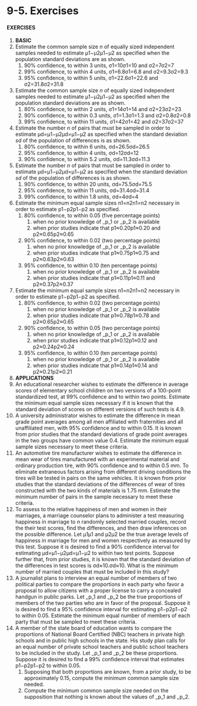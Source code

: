 # 9-5. Exercises



#### EXERCISES

1. **BASIC**
2. Estimate the common sample size _n_ of equally sized independent samples needed to estimate μ1−μ2μ1−μ2 as specified when the population standard deviations are as shown.
   1. 90% confidence, to within 3 units, σ1=10σ1=10 and σ2=7σ2=7
   2. 99% confidence, to within 4 units, σ1=6.8σ1=6.8 and σ2=9.3σ2=9.3
   3. 95% confidence, to within 5 units, σ1=22.6σ1=22.6 and σ2=31.8σ2=31.8
3. Estimate the common sample size _n_ of equally sized independent samples needed to estimate μ1−μ2μ1−μ2 as specified when the population standard deviations are as shown.
   1. 80% confidence, to within 2 units, σ1=14σ1=14 and σ2=23σ2=23
   2. 90% confidence, to within 0.3 units, σ1=1.3σ1=1.3 and σ2=0.8σ2=0.8
   3. 99% confidence, to within 11 units, σ1=42σ1=42 and σ2=37σ2=37
4. Estimate the number _n_ of pairs that must be sampled in order to estimate μd=μ1−μ2μd=μ1−μ2 as specified when the standard deviation _sd_ of the population of differences is as shown.
   1. 80% confidence, to within 6 units, σd=26.5σd=26.5
   2. 95% confidence, to within 4 units, σd=12σd=12
   3. 90% confidence, to within 5.2 units, σd=11.3σd=11.3
5. Estimate the number _n_ of pairs that must be sampled in order to estimate μd=μ1−μ2μd=μ1−μ2 as specified when the standard deviation _sd_ of the population of differences is as shown.
   1. 90% confidence, to within 20 units, σd=75.5σd=75.5
   2. 95% confidence, to within 11 units, σd=31.4σd=31.4
   3. 99% confidence, to within 1.8 units, σd=4σd=4
6. Estimate the minimum equal sample sizes n1=n2n1=n2 necessary in order to estimate p1−p2p1−p2 as specified.
   1. 80% confidence, to within 0.05 \(five percentage points\)
      1. when no prior knowledge of _p_1 or _p_2 is available
      2. when prior studies indicate that p1≈0.20p1≈0.20 and p2≈0.65p2≈0.65
   2. 90% confidence, to within 0.02 \(two percentage points\)
      1. when no prior knowledge of _p_1 or _p_2 is available
      2. when prior studies indicate that p1≈0.75p1≈0.75 and p2≈0.63p2≈0.63
   3. 95% confidence, to within 0.10 \(ten percentage points\)
      1. when no prior knowledge of _p_1 or _p_2 is available
      2. when prior studies indicate that p1≈0.11p1≈0.11 and p2≈0.37p2≈0.37
7. Estimate the minimum equal sample sizes n1=n2n1=n2 necessary in order to estimate p1−p2p1−p2 as specified.
   1. 80% confidence, to within 0.02 \(two percentage points\)
      1. when no prior knowledge of _p_1 or _p_2 is available
      2. when prior studies indicate that p1≈0.78p1≈0.78 and p2≈0.65p2≈0.65
   2. 90% confidence, to within 0.05 \(two percentage points\)
      1. when no prior knowledge of _p_1 or _p_2 is available
      2. when prior studies indicate that p1≈0.12p1≈0.12 and p2≈0.24p2≈0.24
   3. 95% confidence, to within 0.10 \(ten percentage points\)
      1. when no prior knowledge of _p_1 or _p_2 is available
      2. when prior studies indicate that p1≈0.14p1≈0.14 and p2≈0.21p2≈0.21
8. **APPLICATIONS**
9. An educational researcher wishes to estimate the difference in average scores of elementary school children on two versions of a 100-point standardized test, at 99% confidence and to within two points. Estimate the minimum equal sample sizes necessary if it is known that the standard deviation of scores on different versions of such tests is 4.9.
10. A university administrator wishes to estimate the difference in mean grade point averages among all men affiliated with fraternities and all unaffiliated men, with 95% confidence and to within 0.15. It is known from prior studies that the standard deviations of grade point averages in the two groups have common value 0.4. Estimate the minimum equal sample sizes necessary to meet these criteria.
11. An automotive tire manufacturer wishes to estimate the difference in mean wear of tires manufactured with an experimental material and ordinary production tire, with 90% confidence and to within 0.5 mm. To eliminate extraneous factors arising from different driving conditions the tires will be tested in pairs on the same vehicles. It is known from prior studies that the standard deviations of the differences of wear of tires constructed with the two kinds of materials is 1.75 mm. Estimate the minimum number of pairs in the sample necessary to meet these criteria.
12. To assess to the relative happiness of men and women in their marriages, a marriage counselor plans to administer a test measuring happiness in marriage to _n_ randomly selected married couples, record the their test scores, find the differences, and then draw inferences on the possible difference. Let μ1μ1 and μ2μ2 be the true average levels of happiness in marriage for men and women respectively as measured by this test. Suppose it is desired to find a 90% confidence interval for estimating μd=μ1−μ2μd=μ1−μ2 to within two test points. Suppose further that, from prior studies, it is known that the standard deviation of the differences in test scores is σd≈10.σd≈10. What is the minimum number of married couples that must be included in this study?
13. A journalist plans to interview an equal number of members of two political parties to compare the proportions in each party who favor a proposal to allow citizens with a proper license to carry a concealed handgun in public parks. Let _p_1 and _p_2 be the true proportions of members of the two parties who are in favor of the proposal. Suppose it is desired to find a 95% confidence interval for estimating p1−p2p1−p2 to within 0.05. Estimate the minimum equal number of members of each party that must be sampled to meet these criteria.
14. A member of the state board of education wants to compare the proportions of National Board Certified \(NBC\) teachers in private high schools and in public high schools in the state. His study plan calls for an equal number of private school teachers and public school teachers to be included in the study. Let _p_1 and _p_2 be these proportions. Suppose it is desired to find a 99% confidence interval that estimates p1−p2p1−p2 to within 0.05.
    1. Supposing that both proportions are known, from a prior study, to be approximately 0.15, compute the minimum common sample size needed.
    2. Compute the minimum common sample size needed on the supposition that nothing is known about the values of _p_1 and _p_2.

